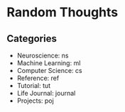 # Random Thoughts

## Categories

+ Neuroscience: ns
+ Machine Learning: ml
+ Computer Science: cs
+ Reference: ref
+ Tutorial: tut
+ Life Journal: journal
+ Projects: poj
